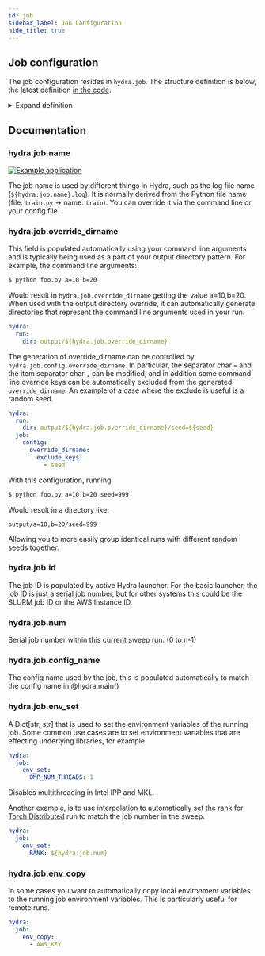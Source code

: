 ```yaml
---
id: job
sidebar_label: Job Configuration
hide_title: true
---
```

## Job configuration

The job configuration resides in `hydra.job`.
The structure definition is below, the latest definition [in the code](https://github.com/facebookresearch/hydra/blob/master/hydra/conf/__init__.py).

<details><summary>Expand definition</summary>

```python
# job runtime information will be populated here
@dataclass
class JobConf:
    # Job name, populated automatically unless specified by the user (in config or cli)
    name: str = MISSING

    # Concatenation of job overrides that can be used as a part
    # of the directory name.
    # This can be configured in hydra.job.config.override_dirname
    override_dirname: str = MISSING

    # Job ID in underlying scheduling system
    id: str = MISSING

    # Job number if job is a part of a sweep
    num: int = MISSING

    # The config name used by the job
    config_name: Optional[str] = MISSING

    # Environment variables to set remotely
    env_set: Dict[str, str] = field(default_factory=dict)
    # Environment variables to copy from the launching machine
    env_copy: List[str] = field(default_factory=list)

    # Job config
    @dataclass
    class JobConfig:
        @dataclass
        # configuration for the ${hydra.job.override_dirname} runtime variable
        class OverrideDirname:
            kv_sep: str = "="
            item_sep: str = ","
            exclude_keys: List[str] = field(default_factory=list)

        override_dirname: OverrideDirname = field(default_factory=OverrideDirname)

    config: JobConfig = field(default_factory=JobConfig)
```
</details>

## Documentation
### hydra.job.name
[![Example application](https://img.shields.io/badge/-Example%20application-informational)](https://github.com/facebookresearch/hydra/tree/1.0_branch/examples/configure_hydra/job_name)

The job name is used by different things in Hydra, such as the log file name (`${hydra.job.name}.log`).
It is normally derived from the Python file name (file: `train.py` -> name: `train`).
You can override it via the command line or your config file. 

### hydra.job.override_dirname
This field is populated automatically using your command line arguments and is typically being used as a part of your 
output directory pattern.
For example, the command line arguments:
```bash
$ python foo.py a=10 b=20
```
Would result in `hydra.job.override_dirname` getting the value a=10,b=20.
When used with the output directory override, it can automatically generate directories that represent the 
command line arguments used in your run.   
```yaml
hydra:
  run:
    dir: output/${hydra.job.override_dirname}
```

The generation of override_dirname can be controlled by `hydra.job.config.override_dirname`.
In particular, the separator char `=` and the item separator char `,` can be modified, and in addition some command line
override keys can be automatically excluded from the generated `override_dirname`.
An example of a case where the exclude is useful is a random seed.

```yaml
hydra:
  run:
    dir: output/${hydra.job.override_dirname}/seed=${seed}
  job:
    config:
      override_dirname:
        exclude_keys:
          - seed
```
With this configuration, running
```bash
$ python foo.py a=10 b=20 seed=999
```

Would result in a directory like:
```
output/a=10,b=20/seed=999
```
Allowing you to more easily group identical runs with different random seeds together.

### hydra.job.id
The job ID is populated by active Hydra launcher. For the basic launcher, the job ID is just a serial job number, but
for other systems this could be the SLURM job ID or the AWS Instance ID.

### hydra.job.num
Serial job number within this current sweep run. (0 to n-1)

### hydra.job.config_name
The config name used by the job, this is populated automatically to match the config name in @hydra.main()

### hydra.job.env_set
A Dict[str, str] that is used to set the environment variables of the running job.
Some common use cases are to set environment variables that are effecting underlying libraries, for example
```yaml
hydra:
  job:
    env_set:
      OMP_NUM_THREADS: 1
```
Disables multithreading in Intel IPP and MKL.

Another example, is to use interpolation to automatically set the rank 
for [Torch Distributed](https://pytorch.org/tutorials/intermediate/dist_tuto.html) run to match the job number 
in the sweep. 

```yaml
hydra:
  job:
    env_set:
      RANK: ${hydra:job.num}
```

### hydra.job.env_copy
In some cases you want to automatically copy local environment variables to the running job environment variables.
This is particularly useful for remote runs.
```yaml
hydra:
  job:
    env_copy:
      - AWS_KEY
```

